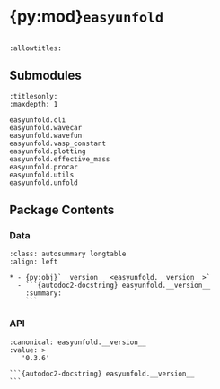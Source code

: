 # {py:mod}`easyunfold`

```{py:module} easyunfold
```

```{autodoc2-docstring} easyunfold
:allowtitles:
```

## Submodules

```{toctree}
:titlesonly:
:maxdepth: 1

easyunfold.cli
easyunfold.wavecar
easyunfold.wavefun
easyunfold.vasp_constant
easyunfold.plotting
easyunfold.effective_mass
easyunfold.procar
easyunfold.utils
easyunfold.unfold
```

## Package Contents

### Data

````{list-table}
:class: autosummary longtable
:align: left

* - {py:obj}`__version__ <easyunfold.__version__>`
  - ```{autodoc2-docstring} easyunfold.__version__
    :summary:
    ```
````

### API

````{py:data} __version__
:canonical: easyunfold.__version__
:value: >
   '0.3.6'

```{autodoc2-docstring} easyunfold.__version__
```

````
